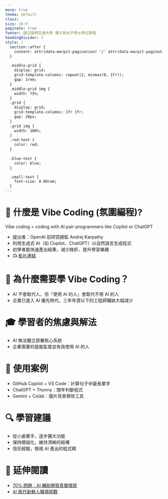 ```yaml
---
marp: true
theme: default
class: 
size: 16:9
paginate: true
footer: 國立陽明交通大學 電子與光子學士學位學程
headingDivider: 1
style: |
  section::after {
    content: attr(data-marpit-pagination) '/' attr(data-marpit-pagination-total);
  }
  
  .middle-grid {
    display: grid;
    grid-template-columns: repeat(2, minmax(0, 1fr));
    gap: 1rem;
  }
  .middle-grid img {
    width: 75%;
  }
  .grid {
    display: grid;
    grid-template-columns: 1fr 1fr;
    gap: 10px;
  }
  .grid img {
    width: 100%;
  }
  .red-text {
    color: red;
  }
  
  .blue-text {
    color: blue;  
  }

  .small-text {
    font-size: 0.80rem;
  }
---
```


# 🤖 什麼是 Vibe Coding (氛圍編程)?
Vibe coding = coding with AI pair-programmers like Copilot or ChatGPT

- 提出者：OpenAI 前研究總監 Andrej Karpathy
- 利用生成式 AI（如 Copilot、ChatGPT）以自然語言生成程式
- 初學者能快速產出結果，減少挫折、提升學習樂趣
- 📺 [影片連結](https://youtu.be/8me0juJCpWM?si=3tcdojzGbhJKxFGo)

# 🧠 為什麼需要學 Vibe Coding？
- AI 不會取代人，但「使用 AI 的人」會取代不用 AI 的人
- 企業已進入 AI 優先時代，三年年資以下的工程師職缺大幅減少

# 🎓 學習者的焦慮與解法
- AI 無法獨立部署核心系統
- 企業需要的是能監督並有效使用 AI 的人

# 🚀 使用案例
- GitHub Copilot + VS Code：計算句子中最長單字
- ChatGPT + Thonny：閏年判斷程式
- Gemini + Colab：圖片背景移除工具

# 🔍 學習建議
- 從小處著手，逐步擴大功能
- 保持模組化，維持清晰的結構
- 信任經驗，檢視 AI 產出的程式碼

# 🔗 延伸閱讀
- [70% 問題：AI 輔助開發真實樣貌](https://www.thingsaboutweb.dev/zh-TW/posts/the-70-percent-problem)
- [AI 取代新鮮人職場挑戰](https://www.cw.com.tw/article/5135668)
